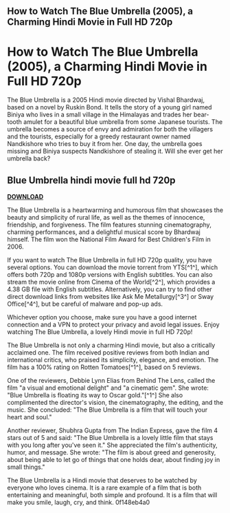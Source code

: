 ## How to Watch The Blue Umbrella (2005), a Charming Hindi Movie in Full HD 720p

  
# How to Watch The Blue Umbrella (2005), a Charming Hindi Movie in Full HD 720p
 
The Blue Umbrella is a 2005 Hindi movie directed by Vishal Bhardwaj, based on a novel by Ruskin Bond. It tells the story of a young girl named Biniya who lives in a small village in the Himalayas and trades her bear-tooth amulet for a beautiful blue umbrella from some Japanese tourists. The umbrella becomes a source of envy and admiration for both the villagers and the tourists, especially for a greedy restaurant owner named Nandkishore who tries to buy it from her. One day, the umbrella goes missing and Biniya suspects Nandkishore of stealing it. Will she ever get her umbrella back?
 
## Blue Umbrella hindi movie full hd 720p


[**DOWNLOAD**](https://www.google.com/url?q=https%3A%2F%2Fbytlly.com%2F2tLufa&sa=D&sntz=1&usg=AOvVaw1Jr-7D4hkIYkiUAaUS-Cdw)

 
The Blue Umbrella is a heartwarming and humorous film that showcases the beauty and simplicity of rural life, as well as the themes of innocence, friendship, and forgiveness. The film features stunning cinematography, charming performances, and a delightful musical score by Bhardwaj himself. The film won the National Film Award for Best Children's Film in 2006.
 
If you want to watch The Blue Umbrella in full HD 720p quality, you have several options. You can download the movie torrent from YTS[^1^], which offers both 720p and 1080p versions with English subtitles. You can also stream the movie online from Cinema of the World[^2^], which provides a 4.38 GB file with English subtitles. Alternatively, you can try to find other direct download links from websites like Ask Me Metallurgy[^3^] or Sway Office[^4^], but be careful of malware and pop-up ads.
 
Whichever option you choose, make sure you have a good internet connection and a VPN to protect your privacy and avoid legal issues. Enjoy watching The Blue Umbrella, a lovely Hindi movie in full HD 720p!
  
The Blue Umbrella is not only a charming Hindi movie, but also a critically acclaimed one. The film received positive reviews from both Indian and international critics, who praised its simplicity, elegance, and emotion. The film has a 100% rating on Rotten Tomatoes[^1^], based on 5 reviews.
 
One of the reviewers, Debbie Lynn Elias from Behind The Lens, called the film "a visual and emotional delight" and "a cinematic gem". She wrote: "Blue Umbrella is floating its way to Oscar gold."[^1^] She also complimented the director's vision, the cinematography, the editing, and the music. She concluded: "The Blue Umbrella is a film that will touch your heart and soul."
 
Another reviewer, Shubhra Gupta from The Indian Express, gave the film 4 stars out of 5 and said: "The Blue Umbrella is a lovely little film that stays with you long after you've seen it." She appreciated the film's authenticity, humor, and message. She wrote: "The film is about greed and generosity, about being able to let go of things that one holds dear, about finding joy in small things."
 
The Blue Umbrella is a Hindi movie that deserves to be watched by everyone who loves cinema. It is a rare example of a film that is both entertaining and meaningful, both simple and profound. It is a film that will make you smile, laugh, cry, and think.
 0f148eb4a0
